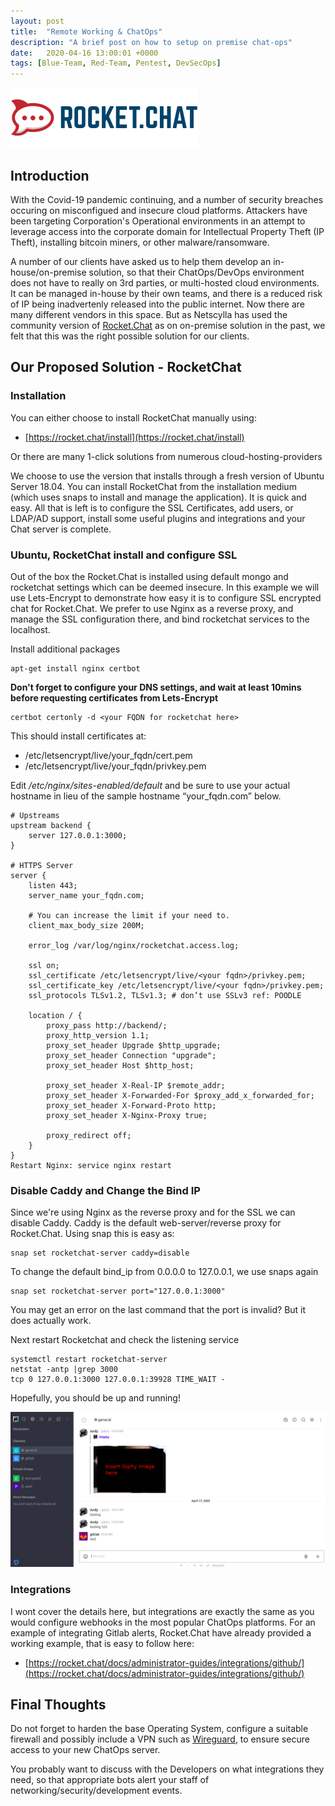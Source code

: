 ```yaml
---
layout: post
title:  "Remote Working & ChatOps"
description: "A brief post on how to setup on premise chat-ops"
date:   2020-04-16 13:00:01 +0000
tags: [Blue-Team, Red-Team, Pentest, DevSecOps]
---
```


![ChatOps](/assets/rocketchat.png)

## Introduction
With the Covid-19 pandemic continuing, and a number of security breaches occuring on misconfigued and insecure cloud platforms. Attackers have been targeting Corporation's Operational environments in an attempt to leverage access into the corporate domain for Intellectual Property Theft (IP Theft), installing bitcoin miners, or other malware/ransomware.

A number of our clients have asked us to help them develop an in-house/on-premise solution, so that their ChatOps/DevOps environment does not have to really on 3rd parties, or multi-hosted cloud environments.  It can be managed in-house by their own teams, and there is a reduced risk of IP being inadvertenly released into the public internet. Now there are many different vendors in this space. But as Netscylla has used the community version of [Rocket.Chat](https://rocket.chat) as on on-premise solution in the past, we felt that this was the right possible solution for our clients.

## Our Proposed Solution - RocketChat

### Installation
You can either choose to install RocketChat manually using:
 * [https://rocket.chat/install](https://rocket.chat/install)

Or there are many 1-click solutions from numerous cloud-hosting-providers

We choose to use the version that installs through a fresh version of Ubuntu Server 18.04. You can install RocketChat from the installation medium (which uses snaps to install and manage the application).  It is quick and easy.  All that is left is to configure the SSL Certificates, add users, or LDAP/AD support, install some useful plugins and integrations and your Chat server is complete.

### Ubuntu, RocketChat install and configure SSL
Out of the box the Rocket.Chat is installed using default mongo and rocketchat settings which can be deemed insecure.  In this example we will use Lets-Encrypt to demonstrate how easy it is to configure SSL encrypted chat for Rocket.Chat.  We prefer to use Nginx as a reverse proxy, and manage the SSL configuration there, and bind rocketchat services to the localhost.

Install additional packages
```
apt-get install nginx certbot
```
**Don't forget to configure your DNS settings, and wait at least 10mins before requesting certificates from Lets-Encrypt**

```
certbot certonly -d <your FQDN for rocketchat here>
```
This should install certificates at:
 * /etc/letsencrypt/live/your_fqdn/cert.pem
 * /etc/letsencrypt/live/your_fqdn/privkey.pem

Edit */etc/nginx/sites-enabled/default* and be sure to use your actual hostname in lieu of the sample hostname “your_fqdn.com” below.
```
# Upstreams
upstream backend {
    server 127.0.0.1:3000;
}

# HTTPS Server
server {
    listen 443;
    server_name your_fqdn.com;

    # You can increase the limit if your need to.
    client_max_body_size 200M;

    error_log /var/log/nginx/rocketchat.access.log;

    ssl on;
    ssl_certificate /etc/letsencrypt/live/<your fqdn>/privkey.pem;
    ssl_certificate_key /etc/letsencrypt/live/<your fqdn>/privkey.pem;
    ssl_protocols TLSv1.2, TLSv1.3; # don’t use SSLv3 ref: POODLE

    location / {
        proxy_pass http://backend/;
        proxy_http_version 1.1;
        proxy_set_header Upgrade $http_upgrade;
        proxy_set_header Connection "upgrade";
        proxy_set_header Host $http_host;

        proxy_set_header X-Real-IP $remote_addr;
        proxy_set_header X-Forwarded-For $proxy_add_x_forwarded_for;
        proxy_set_header X-Forward-Proto http;
        proxy_set_header X-Nginx-Proxy true;

        proxy_redirect off;
    }
}
Restart Nginx: service nginx restart
```

### Disable Caddy and Change the Bind IP
Since we're using Nginx as the reverse proxy and for the SSL we can disable Caddy.  Caddy is the default web-server/reverse proxy for Rocket.Chat. Using snap this is easy as:
```
snap set rocketchat-server caddy=disable
```
To change the default bind_ip from 0.0.0.0 to 127.0.0.1, we use snaps again
```
snap set rocketchat-server port="127.0.0.1:3000"
```
You may get an error on the last command that the port is invalid? But it does actually work.

Next restart Rocketchat and check the listening service
```
systemctl restart rocketchat-server
netstat -antp |grep 3000
tcp 0 127.0.0.1:3000 127.0.0.1:39928 TIME_WAIT -
```

Hopefully, you should be up and running!

![rocket chat example](/assets/rocketchat2.png)

### Integrations
I wont cover the details here, but integrations are exactly the same as you would configure webhooks in the most popular ChatOps platforms.  For an example of integrating Gitlab alerts, Rocket.Chat have already provided a working example, that is easy to follow here:
 * [https://rocket.chat/docs/administrator-guides/integrations/github/](https://rocket.chat/docs/administrator-guides/integrations/github/)

## Final Thoughts
Do not forget to harden the base Operating System, configure a suitable firewall and possibly include a VPN such as [Wireguard](https://www.netscylla.com/blog/2020/03/24/Wireguard-VPN.html), to ensure secure access to your new ChatOps server.

You probably want to discuss with the Developers on what integrations they need, so that appropriate bots alert your staff of networking/security/development events.